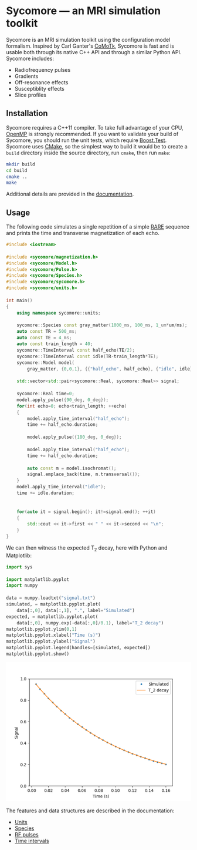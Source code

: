# Sycomore &mdash; an MRI simulation toolkit

Sycomore is an MRI simulation toolkit using the configuration model formalism. Inspired by Carl Ganter's [CoMoTk](https://github.com/cganter/CoMoTk), Sycomore is fast and is usable both through its native C++ API and through a similar Python API. Sycomore includes:

- Radiofrequency pulses
- Gradients
- Off-resonance effects
- Susceptiblity effects
- Slice profiles

## Installation

Sycomore requires a C++11 compiler. To take full advantage of your CPU, [OpenMP](https://www.openmp.org/) is strongly recommended. If you want to validate your build of Sycomore, you should run the unit tests, which require [Boost.Test](https://www.boost.org/doc/libs/release/libs/test/). Sycomore uses [CMake](https://cmake.org/), so the simplest way to build it would be to create a `build` directory inside the source directory, run `cmake`, then run `make`:

```sh
mkdir build
cd build
cmake ..
make
```

Additional details are provided in the [documentation](docs/installation.md).

## Usage

The following code simulates a single repetition of a simple [RARE](examples/rare.cpp) sequence and prints the time and transverse magnetization of each echo.

```cpp
#include <iostream>

#include <sycomore/magnetization.h>
#include <sycomore/Model.h>
#include <sycomore/Pulse.h>
#include <sycomore/Species.h>
#include <sycomore/sycomore.h>
#include <sycomore/units.h>

int main()
{
    using namespace sycomore::units;

    sycomore::Species const gray_matter(1000_ms, 100_ms, 1_um*um/ms);
    auto const TR = 500_ms;
    auto const TE = 4_ms;
    auto const train_length = 40;
    sycomore::TimeInterval const half_echo(TE/2);
    sycomore::TimeInterval const idle(TR-train_length*TE);
    sycomore::Model model(
        gray_matter, {0,0,1}, {{"half_echo", half_echo}, {"idle", idle}});

    std::vector<std::pair<sycomore::Real, sycomore::Real>> signal;

    sycomore::Real time=0;
    model.apply_pulse({90_deg, 0_deg});
    for(int echo=0; echo<train_length; ++echo)
    {
        model.apply_time_interval("half_echo");
        time += half_echo.duration;

        model.apply_pulse({180_deg, 0_deg});

        model.apply_time_interval("half_echo");
        time += half_echo.duration;

        auto const m = model.isochromat();
        signal.emplace_back(time, m.transversal());
    }
    model.apply_time_interval("idle");
    time += idle.duration;


    for(auto it = signal.begin(); it!=signal.end(); ++it)
    {
        std::cout << it->first << " " << it->second << "\n";
    }
}
```

We can then witness the expected T<sub>2</sub> decay, here with Python and Matplotlib:

```python
import sys

import matplotlib.pyplot
import numpy

data = numpy.loadtxt("signal.txt")
simulated, = matplotlib.pyplot.plot(
    data[:,0], data[:,1], ".", label="Simulated")
expected, = matplotlib.pyplot.plot(
    data[:,0], numpy.exp(-data[:,0]/0.1), label="T_2 decay")
matplotlib.pyplot.ylim(0,1)
matplotlib.pyplot.xlabel("Time (s)")
matplotlib.pyplot.ylabel("Signal")
matplotlib.pyplot.legend(handles=[simulated, expected])
matplotlib.pyplot.show()
```

![T2 decay in RARE](docs/rare.png "T2 decay in RARE")

The features and data structures are described in the documentation:

- [Units](docs/units.md)
- [Species](docs/species.md)
- [RF pulses](docs/pulses.md)
- [Time intervals](docs/time_intervals.md)
